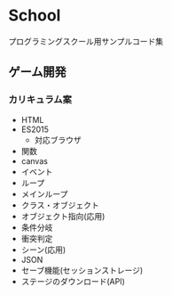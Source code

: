 # School

プログラミングスクール用サンプルコード集

## ゲーム開発

### カリキュラム案

- HTML
- ES2015
    - 対応ブラウザ
- 関数
- canvas
- イベント
- ループ
- メインループ
- クラス・オブジェクト
- オブジェクト指向(応用)
- 条件分岐
- 衝突判定
- シーン(応用)
- JSON
- セーブ機能(セッションストレージ)
- ステージのダウンロード(API)
